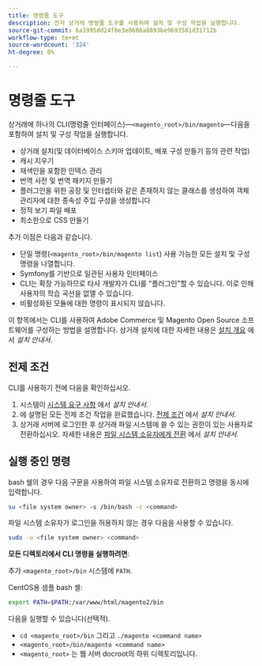 ```yaml
---
title: 명령줄 도구
description: 전자 상거래 명령줄 도구를 사용하여 설치 및 구성 작업을 실행합니다.
source-git-commit: 6a3995dd24f8e3e8686a8893be9693581d31712b
workflow-type: tm+mt
source-wordcount: '324'
ht-degree: 0%

---
```



# 명령줄 도구

상거래에 하나의 CLI(명령줄 인터페이스)—`<magento_root>/bin/magento`—다음을 포함하여 설치 및 구성 작업을 실행합니다.

- 상거래 설치(및 데이터베이스 스키마 업데이트, 배포 구성 만들기 등의 관련 작업)
- 캐시 지우기
- 재색인을 포함한 인덱스 관리
- 번역 사전 및 번역 패키지 만들기
- 플러그인을 위한 공장 및 인터셉터와 같은 존재하지 않는 클래스를 생성하여 객체 관리자에 대한 종속성 주입 구성을 생성합니다
- 정적 보기 파일 배포
- 최소한으로 CSS 만들기

추가 이점은 다음과 같습니다.

- 단일 명령(`<magento_root>/bin/magento list`) 사용 가능한 모든 설치 및 구성 명령을 나열합니다.
- Symfony를 기반으로 일관된 사용자 인터페이스
- CLI는 확장 가능하므로 타사 개발자가 CLI를 &quot;플러그인&quot;할 수 있습니다. 이로 인해 사용자의 학습 곡선을 없앨 수 있습니다.
- 비활성화된 모듈에 대한 명령이 표시되지 않습니다.

이 항목에서는 CLI를 사용하여 Adobe Commerce 및 Magento Open Source 소프트웨어를 구성하는 방법을 설명합니다. 상거래 설치에 대한 자세한 내용은 [설치 개요](https://devdocs.magento.com/guides/2.4/install-gde/bk-install-guide.html) 에서 _설치 안내서_.

## 전제 조건

CLI를 사용하기 전에 다음을 확인하십시오.

1. 시스템이 [시스템 요구 사항](https://devdocs.magento.com/guides/v2.4/install-gde/system-requirements.html) 에서 _설치 안내서_.
1. 에 설명된 모든 전제 조건 작업을 완료했습니다. [전제 조건](https://devdocs.magento.com/guides/v2.4/install-gde/prereq/prereq-overview.html) 에서 _설치 안내서_.
1. 상거래 서버에 로그인한 후 상거래 파일 시스템에 쓸 수 있는 권한이 있는 사용자로 전환하십시오. 자세한 내용은 [파일 시스템 소유자에게 전환](https://devdocs.magento.com/guides/v2.4/install-gde/prereq/file-sys-perms-over.html) 에서 _설치 안내서_.

## 실행 중인 명령

bash 쉘의 경우 다음 구문을 사용하여 파일 시스템 소유자로 전환하고 명령을 동시에 입력합니다.

```bash
su <file system owner> -s /bin/bash -c <command>
```

파일 시스템 소유자가 로그인을 허용하지 않는 경우 다음을 사용할 수 있습니다.

```bash
sudo -u <file system owner> <command>
```

**모든 디렉토리에서 CLI 명령을 실행하려면**:

추가 `<magento_root>/bin` 시스템에 `PATH`.

CentOS용 샘플 bash 셸:

```bash
export PATH=$PATH:/var/www/html/magento2/bin
```

다음을 실행할 수 있습니다(선택적).

- `cd <magento_root>/bin` 그리고 `./magento <command name>`
- `<magento_root>/bin/magento <command name>`
- `<magento_root>` 는 웹 서버 docroot의 하위 디렉토리입니다.
